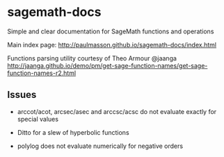 # sagemath-docs

Simple and clear documentation for SageMath functions and operations

Main index page: http://paulmasson.github.io/sagemath-docs/index.html

Functions parsing utility courtesy of Theo Armour @jaanga  
http://jaanga.github.io/demo/pm/get-sage-function-names/get-sage-function-names-r2.html

## Issues

* arccot/acot, arcsec/asec and arccsc/acsc do not evaluate exactly for special values

* Ditto for a slew of hyperbolic functions

* polylog does not evaluate numerically for negative orders